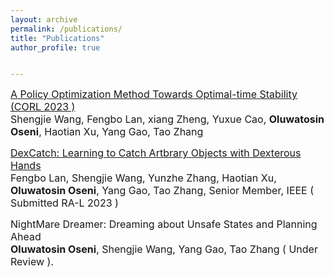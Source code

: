 ```yaml
---
layout: archive
permalink: /publications/
title: "Publications"
author_profile: true


---
```


<p class="small">
  <font size="3">
    <a href="https://arxiv.org/pdf/2301.00521.pdf">
      A Policy Optimization Method Towards Optimal-time Stability (CORL 2023 )</a> <br />
      Shengjie Wang, Fengbo Lan, xiang Zheng, Yuxue Cao, <strong> Oluwatosin Oseni</strong>, Haotian Xu, Yang Gao, Tao Zhang <br />
  </font>
  </p>

<p class="small">
  <font size="3">
    <a href="https://arxiv.org/pdf/2310.08809.pdf">
     DexCatch: Learning to Catch Artbrary Objects with Dexterous Hands</a> <br />
     Fengbo Lan, Shengjie Wang, Yunzhe Zhang, Haotian Xu, <strong>Oluwatosin Oseni</strong>, Yang Gao, Tao Zhang, Senior Member, IEEE ( Submitted RA-L 2023 )
  </font>
</p>

<p class="small">
  <font size="3">
     NightMare Dreamer: Dreaming about Unsafe States and Planning Ahead<br />
      <strong>Oluwatosin Oseni</strong>, Shengjie Wang,   Yang Gao, Tao Zhang ( Under Review ).
  </font>
</p>

